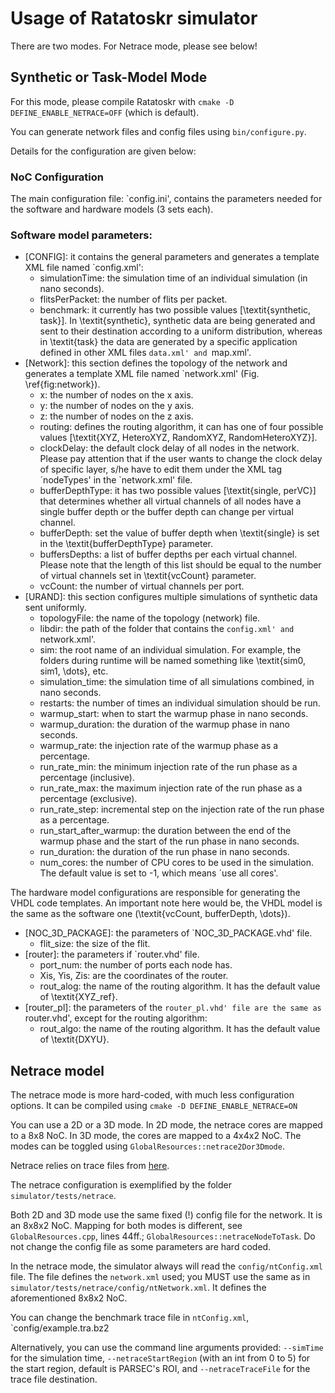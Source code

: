 # Usage of Ratatoskr simulator

There are two modes. For Netrace mode, please see below!

## Synthetic or Task-Model Mode

For this mode, please compile Ratatoskr with `cmake -D DEFINE_ENABLE_NETRACE=OFF`
(which is default).

You can generate network files and config files using `bin/configure.py`.

Details for the configuration are given below:

### NoC Configuration
The main configuration file: `config.ini', contains the parameters needed for the software and hardware models (3 sets each).


### Software model parameters:
- [CONFIG]: it contains the general parameters and generates a template XML file named `config.xml':
   - simulationTime: the simulation time of an individual simulation (in nano seconds).
   -  flitsPerPacket: the number of flits per packet.
   -  benchmark: it currently has two possible values [\textit{synthetic, task}]. In \textit{synthetic}, synthetic data are being generated and sent to their destination according to a uniform distribution, whereas in \textit{task} the data are generated by a specific application defined in other XML files `data.xml' and `map.xml'.
- [Network]: this section defines the topology of the network and generates a template XML file named `network.xml' (Fig. \ref{fig:network}).
   -   x: the number of nodes on the x axis.
   -   y: the number of nodes on the y axis.
   -   z: the number of nodes on the z axis.
   -   routing: defines the routing algorithm, it can has one of four possible values [\textit{XYZ, HeteroXYZ, RandomXYZ, RandomHeteroXYZ}].
   -   clockDelay: the default clock delay of all nodes in the network. Please pay attention that if the user wants to change the clock delay of specific layer, s/he have to edit them under the XML tag ´nodeTypes' in the `network.xml' file.
   -   bufferDepthType: it has two possible values [\textit{single, perVC}] that determines whether all virtual channels of all nodes have a single buffer depth or the buffer depth can change per virtual channel.
   -   bufferDepth: set the value of buffer depth when \textit{single} is set in the \textit{bufferDepthType} parameter.
   -   buffersDepths: a list of buffer depths per each virtual channel. Please note that the length of this list should be equal to the number of virtual channels set in \textit{vcCount} parameter.
   -   vcCount: the number of virtual channels per port.
- [URAND]: this section configures multiple simulations of synthetic data sent uniformly.
   -   topologyFile: the name of the topology (network) file.
   -   libdir: the path of the folder that contains the `config.xml' and `network.xml'.
   -   sim: the root name of an individual simulation. For example, the folders during runtime will be named something like \textit{sim0, sim1, \dots}, etc.
   -   simulation_time: the simulation time of all simulations combined, in nano seconds.
   -   restarts: the number of times an individual simulation should be run.
   -   warmup_start: when to start the warmup phase in nano seconds.
   -   warmup_duration: the duration of the warmup phase in nano seconds.
   -   warmup_rate: the injection rate of the warmup phase as a percentage.
   -   run_rate_min: the minimum injection rate of the run phase as a percentage (inclusive).
   -   run_rate_max: the maximum injection rate of the run phase as a percentage (exclusive).
   -   run_rate_step: incremental step on the injection rate of the run phase as a percentage.
   -   run_start_after_warmup: the duration between the end of the warmup phase and the start of the run phase in nano seconds.
   -   run_duration: the duration of the run phase in nano seconds.
   -   num_cores: the number of CPU cores to be used in the simulation. The default value is set to -1, which means ´use all cores'.

The hardware model configurations are responsible for generating the VHDL code templates. An important note here would be, the VHDL model is the same as the software one (\textit{vcCount, bufferDepth, \dots}).
- [NOC_3D_PACKAGE]: the parameters of `NOC_3D_PACKAGE.vhd' file.
	- flit_size: the size of the flit.
- [router]: the parameters if `router.vhd' file.
	- port_num: the number of ports each node has.
	- Xis, Yis, Zis: are the coordinates of the router.
	- rout_alog: the name of the routing algorithm. It has the default value of \textit{XYZ_ref}.
- [router_pl]: the parameters of the `router_pl.vhd' file are the same as `router.vhd', except for the routing algorithm:
    - rout_algo: the name of the routing algorithm. It has the default value of \textit{DXYU}.


## Netrace model

The netrace mode is more hard-coded, with much less configuration options.
It can be compiled using `cmake -D DEFINE_ENABLE_NETRACE=ON`

You can use a 2D or a 3D mode.
In 2D mode, the netrace cores are mapped to a 8x8 NoC.
In 3D mode, the cores are mapped to a 4x4x2 NoC.
The modes can be toggled using `GlobalResources::netrace2Dor3Dmode`.

Netrace relies on trace files from [here](https://www.cs.utexas.edu/~netrace/).

The netrace configuration is exemplified by the folder `simulator/tests/netrace`.

Both 2D and 3D mode use the same fixed (!) config file for the network.
It is an 8x8x2 NoC.
Mapping for both modes is different, see `GlobalResources.cpp`, lines 44ff.;
`GlobalResources::netraceNodeToTask`.
Do not change the config file as some parameters are hard coded.

In the netrace mode, the simulator always will read the `config/ntConfig.xml` file.
The file defines the `network.xml` used; you MUST use the same as in `simulator/tests/netrace/config/ntNetwork.xml`. It defines the aforementioned 8x8x2 NoC.

You can change the benchmark trace file in `ntConfig.xml`, `<netraceFile>config/example.tra.bz2</netraceFile>

Alternatively, you can use the command line arguments provided: `--simTime` for the simulation time, `--netraceStartRegion` (with an int from 0 to 5) for the start region, default is PARSEC's ROI, and `--netraceTraceFile` for the trace file destination.
